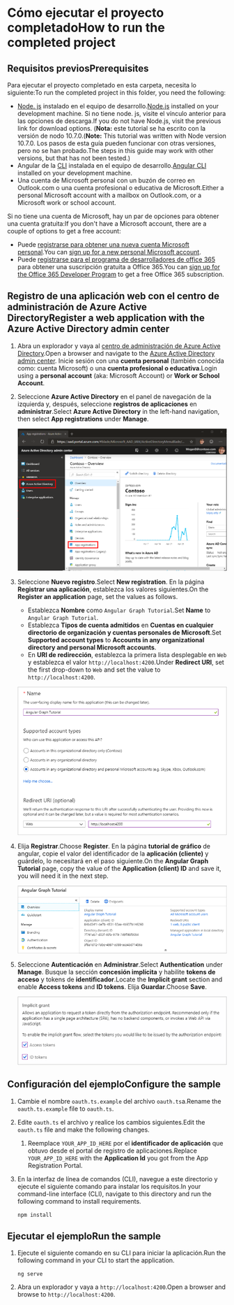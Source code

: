 # <a name="how-to-run-the-completed-project"></a><span data-ttu-id="3cad4-101">Cómo ejecutar el proyecto completado</span><span class="sxs-lookup"><span data-stu-id="3cad4-101">How to run the completed project</span></span>

## <a name="prerequisites"></a><span data-ttu-id="3cad4-102">Requisitos previos</span><span class="sxs-lookup"><span data-stu-id="3cad4-102">Prerequisites</span></span>

<span data-ttu-id="3cad4-103">Para ejecutar el proyecto completado en esta carpeta, necesita lo siguiente:</span><span class="sxs-lookup"><span data-stu-id="3cad4-103">To run the completed project in this folder, you need the following:</span></span>

- <span data-ttu-id="3cad4-104">[Node. js](https://nodejs.org) instalado en el equipo de desarrollo.</span><span class="sxs-lookup"><span data-stu-id="3cad4-104">[Node.js](https://nodejs.org) installed on your development machine.</span></span> <span data-ttu-id="3cad4-105">Si no tiene node. js, visite el vínculo anterior para las opciones de descarga.</span><span class="sxs-lookup"><span data-stu-id="3cad4-105">If you do not have Node.js, visit the previous link for download options.</span></span> <span data-ttu-id="3cad4-106">(**Nota:** este tutorial se ha escrito con la versión de nodo 10.7.0.</span><span class="sxs-lookup"><span data-stu-id="3cad4-106">(**Note:** This tutorial was written with Node version 10.7.0.</span></span> <span data-ttu-id="3cad4-107">Los pasos de esta guía pueden funcionar con otras versiones, pero no se han probado.</span><span class="sxs-lookup"><span data-stu-id="3cad4-107">The steps in this guide may work with other versions, but that has not been tested.)</span></span>
- <span data-ttu-id="3cad4-108">Angular de la [CLI](https://cli.angular.io/) instalada en el equipo de desarrollo.</span><span class="sxs-lookup"><span data-stu-id="3cad4-108">[Angular CLI](https://cli.angular.io/) installed on your development machine.</span></span>
- <span data-ttu-id="3cad4-109">Una cuenta de Microsoft personal con un buzón de correo en Outlook.com o una cuenta profesional o educativa de Microsoft.</span><span class="sxs-lookup"><span data-stu-id="3cad4-109">Either a personal Microsoft account with a mailbox on Outlook.com, or a Microsoft work or school account.</span></span>

<span data-ttu-id="3cad4-110">Si no tiene una cuenta de Microsoft, hay un par de opciones para obtener una cuenta gratuita:</span><span class="sxs-lookup"><span data-stu-id="3cad4-110">If you don't have a Microsoft account, there are a couple of options to get a free account:</span></span>

- <span data-ttu-id="3cad4-111">Puede [registrarse para obtener una nueva cuenta Microsoft personal](https://signup.live.com/signup?wa=wsignin1.0&rpsnv=12&ct=1454618383&rver=6.4.6456.0&wp=MBI_SSL_SHARED&wreply=https://mail.live.com/default.aspx&id=64855&cbcxt=mai&bk=1454618383&uiflavor=web&uaid=b213a65b4fdc484382b6622b3ecaa547&mkt=E-US&lc=1033&lic=1).</span><span class="sxs-lookup"><span data-stu-id="3cad4-111">You can [sign up for a new personal Microsoft account](https://signup.live.com/signup?wa=wsignin1.0&rpsnv=12&ct=1454618383&rver=6.4.6456.0&wp=MBI_SSL_SHARED&wreply=https://mail.live.com/default.aspx&id=64855&cbcxt=mai&bk=1454618383&uiflavor=web&uaid=b213a65b4fdc484382b6622b3ecaa547&mkt=E-US&lc=1033&lic=1).</span></span>
- <span data-ttu-id="3cad4-112">Puede [registrarse para el programa de desarrolladores de office 365](https://developer.microsoft.com/office/dev-program) para obtener una suscripción gratuita a Office 365.</span><span class="sxs-lookup"><span data-stu-id="3cad4-112">You can [sign up for the Office 365 Developer Program](https://developer.microsoft.com/office/dev-program) to get a free Office 365 subscription.</span></span>

## <a name="register-a-web-application-with-the-azure-active-directory-admin-center"></a><span data-ttu-id="3cad4-113">Registro de una aplicación web con el centro de administración de Azure Active Directory</span><span class="sxs-lookup"><span data-stu-id="3cad4-113">Register a web application with the Azure Active Directory admin center</span></span>

1. <span data-ttu-id="3cad4-114">Abra un explorador y vaya al [centro de administración de Azure Active Directory](https://aad.portal.azure.com).</span><span class="sxs-lookup"><span data-stu-id="3cad4-114">Open a browser and navigate to the [Azure Active Directory admin center](https://aad.portal.azure.com).</span></span> <span data-ttu-id="3cad4-115">Inicie sesión con una **cuenta personal** (también conocida como: cuenta Microsoft) o una **cuenta profesional o educativa**.</span><span class="sxs-lookup"><span data-stu-id="3cad4-115">Login using a **personal account** (aka: Microsoft Account) or **Work or School Account**.</span></span>

1. <span data-ttu-id="3cad4-116">Seleccione **Azure Active Directory** en el panel de navegación de la izquierda y, después, seleccione **registros de aplicaciones** en **administrar**.</span><span class="sxs-lookup"><span data-stu-id="3cad4-116">Select **Azure Active Directory** in the left-hand navigation, then select **App registrations** under **Manage**.</span></span>

    ![<span data-ttu-id="3cad4-117">Una captura de pantalla de los registros de la aplicación</span><span class="sxs-lookup"><span data-stu-id="3cad4-117">A screenshot of the App registrations</span></span> ](/tutorial/images/aad-portal-app-registrations.png)

1. <span data-ttu-id="3cad4-118">Seleccione **Nuevo registro**.</span><span class="sxs-lookup"><span data-stu-id="3cad4-118">Select **New registration**.</span></span> <span data-ttu-id="3cad4-119">En la página **Registrar una aplicación**, establezca los valores siguientes.</span><span class="sxs-lookup"><span data-stu-id="3cad4-119">On the **Register an application** page, set the values as follows.</span></span>

    - <span data-ttu-id="3cad4-120">Establezca **Nombre** como `Angular Graph Tutorial`.</span><span class="sxs-lookup"><span data-stu-id="3cad4-120">Set **Name** to `Angular Graph Tutorial`.</span></span>
    - <span data-ttu-id="3cad4-121">Establezca **Tipos de cuenta admitidos** en **Cuentas en cualquier directorio de organización y cuentas personales de Microsoft**.</span><span class="sxs-lookup"><span data-stu-id="3cad4-121">Set **Supported account types** to **Accounts in any organizational directory and personal Microsoft accounts**.</span></span>
    - <span data-ttu-id="3cad4-122">En **URI de redirección**, establezca la primera lista desplegable en `Web` y establezca el valor `http://localhost:4200`.</span><span class="sxs-lookup"><span data-stu-id="3cad4-122">Under **Redirect URI**, set the first drop-down to `Web` and set the value to `http://localhost:4200`.</span></span>

    ![Captura de pantalla de la página registrar una aplicación](/tutorial/images/aad-register-an-app.png)

1. <span data-ttu-id="3cad4-124">Elija **Registrar**.</span><span class="sxs-lookup"><span data-stu-id="3cad4-124">Choose **Register**.</span></span> <span data-ttu-id="3cad4-125">En la página **tutorial de gráfico** de angular, copie el valor del identificador de la **aplicación (cliente)** y guárdelo, lo necesitará en el paso siguiente.</span><span class="sxs-lookup"><span data-stu-id="3cad4-125">On the **Angular Graph Tutorial** page, copy the value of the **Application (client) ID** and save it, you will need it in the next step.</span></span>

    ![Captura de pantalla del identificador de la aplicación del nuevo registro de la aplicación](/tutorial/images/aad-application-id.png)

1. <span data-ttu-id="3cad4-127">Seleccione **Autenticación** en **Administrar**.</span><span class="sxs-lookup"><span data-stu-id="3cad4-127">Select **Authentication** under **Manage**.</span></span> <span data-ttu-id="3cad4-128">Busque la sección **concesión implícita** y habilite **tokens de acceso** y tokens de **identificador**.</span><span class="sxs-lookup"><span data-stu-id="3cad4-128">Locate the **Implicit grant** section and enable **Access tokens** and **ID tokens**.</span></span> <span data-ttu-id="3cad4-129">Elija **Guardar**.</span><span class="sxs-lookup"><span data-stu-id="3cad4-129">Choose **Save**.</span></span>

    ![Captura de pantalla de la sección de concesión implícita](/tutorial/images/aad-implicit-grant.png)

## <a name="configure-the-sample"></a><span data-ttu-id="3cad4-131">Configuración del ejemplo</span><span class="sxs-lookup"><span data-stu-id="3cad4-131">Configure the sample</span></span>

1. <span data-ttu-id="3cad4-132">Cambie el nombre `oauth.ts.example` del archivo `oauth.ts`a.</span><span class="sxs-lookup"><span data-stu-id="3cad4-132">Rename the `oauth.ts.example` file to `oauth.ts`.</span></span>
1. <span data-ttu-id="3cad4-133">Edite `oauth.ts` el archivo y realice los cambios siguientes.</span><span class="sxs-lookup"><span data-stu-id="3cad4-133">Edit the `oauth.ts` file and make the following changes.</span></span>
    1. <span data-ttu-id="3cad4-134">Reemplace `YOUR_APP_ID_HERE` por el **identificador de aplicación** que obtuvo desde el portal de registro de aplicaciones.</span><span class="sxs-lookup"><span data-stu-id="3cad4-134">Replace `YOUR_APP_ID_HERE` with the **Application Id** you got from the App Registration Portal.</span></span>
1. <span data-ttu-id="3cad4-135">En la interfaz de línea de comandos (CLI), navegue a este directorio y ejecute el siguiente comando para instalar los requisitos.</span><span class="sxs-lookup"><span data-stu-id="3cad4-135">In your command-line interface (CLI), navigate to this directory and run the following command to install requirements.</span></span>

    ```Shell
    npm install
    ```

## <a name="run-the-sample"></a><span data-ttu-id="3cad4-136">Ejecutar el ejemplo</span><span class="sxs-lookup"><span data-stu-id="3cad4-136">Run the sample</span></span>

1. <span data-ttu-id="3cad4-137">Ejecute el siguiente comando en su CLI para iniciar la aplicación.</span><span class="sxs-lookup"><span data-stu-id="3cad4-137">Run the following command in your CLI to start the application.</span></span>

    ```Shell
    ng serve
    ```

1. <span data-ttu-id="3cad4-138">Abra un explorador y vaya a `http://localhost:4200`.</span><span class="sxs-lookup"><span data-stu-id="3cad4-138">Open a browser and browse to `http://localhost:4200`.</span></span>
